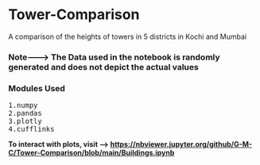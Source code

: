 # Tower-Comparison
A comparison of the heights of towers in 5 districts in Kochi and Mumbai

### **Note---> The Data used in the notebook is randomly generated and does not depict the actual values**

### Modules Used
<pre>
1.numpy
2.pandas
3.plotly
4.cufflinks
</pre>
 
**To interact with plots, visit --> https://nbviewer.jupyter.org/github/G-M-C/Tower-Comparison/blob/main/Buildings.ipynb**
